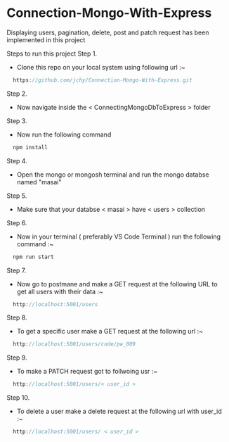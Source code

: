 # Connection-Mongo-With-Express
Displaying users, pagination, delete, post and patch request has been implemented in this project

Steps to run this project
Step 1.
- Clone this repo on your local system using following url :~
```js
  https://github.com/jchy/Connection-Mongo-With-Express.git
```
Step 2.
- Now navigate inside the < ConnectingMongoDbToExpress > folder 

Step 3.
- Now run the following command
```js
  npm install
```

Step 4.
- Open the mongo or mongosh terminal and run the mongo databse named "masai"

Step 5.
- Make sure that your databse < masai > have < users > collection 

Step 6.
- Now in your terminal ( preferably VS Code Terminal ) run the following command :~
```js
  npm run start
```
Step 7.
- Now go to postmane and make a GET request at the following URL to get all users with their data :~
```js
  http://localhost:5001/users
```

Step 8.
- To get a specific user make a GET request at the following url :~
```js
  http://localhost:5001/users/code/pw_009
```

Step 9.
- To make a PATCH request got to follwoing usr :~
```js
  http://localhost:5001/users/< user_id >
```

Step 10.
- To delete a user make a delete request at the following url with user_id :~
```js
  http://localhost:5001/users/ < user_id >
```
